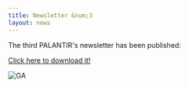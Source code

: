 ```yaml
---
title: Newsletter &num;3
layout: news
---
```


The third PALANTIR's newsletter has been published:

<a href="https://www.palantir-project.eu/documents/other-documents/PALANTIR-newsletter-3.pdf" class="fa fa-download">Click here to download it!</a>

<img src="{{ 'newsletter-nr-3' | append: '.png' | prepend: '/img/' | prepend: site.baseurl }}" alt="GA" class="responsive center" style="max-width: 80%">
